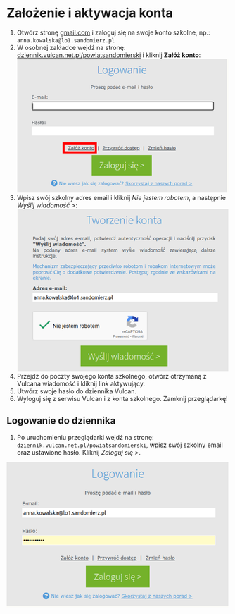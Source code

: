 # Założenie i aktywacja konta

1) Otwórz stronę [gmail.com](https://workspace.google.com/intl/pl/gmail/) i zaloguj się na swoje konto szkolne, np.: `anna.kowalska@lo1.sandomierz.pl`
2) W osobnej zakładce wejdź na stronę: [dziennik.vulcan.net.pl/powiatsandomierski](https://dziennik.vulcan.net.pl/powiatsandomierski) i kliknij **Załóż konto**:
![Formularz logowania do dziennika Vulcan](../imgs/pierwsze_logowanie.png)
3) Wpisz swój szkolny adres email i kliknij *Nie jestem robotem*, a następnie *Wyślij wiadomość >*:
![Formularz zakładania konta w dzienniku Vulcan](../imgs/pierwsze_logowanie_2.png)
4) Przejdź do poczty swojego konta szkolnego, otwórz otrzymaną z Vulcana wiadomość i kliknij link aktywujący.
5) Utwórz swoje hasło do dziennika Vulcan.
6) Wyloguj się z serwisu Vulcan i z konta szkolnego. Zamknij przeglądarkę!

## Logowanie do dziennika

1) Po uruchomieniu przeglądarki wejdź na stronę: `dziennik.vulcan.net.pl/powiatsandomierski`, wpisz swój szkolny email oraz ustawione hasło. Kliknij *Zaloguj się >*.

![Formularz logowania do dziennika Vulcan](../imgs/logowanie.png)